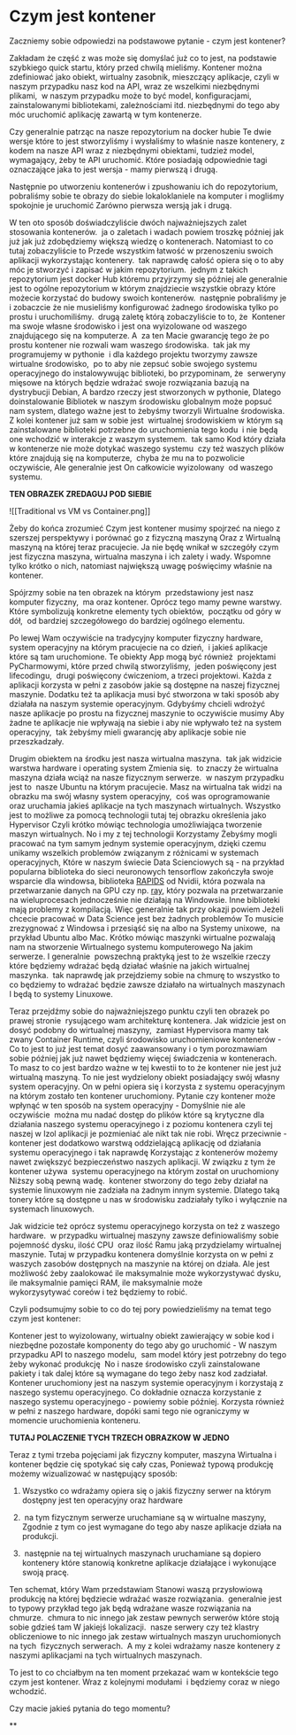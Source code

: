 # Czym jest kontener

Zaczniemy sobie odpowiedzi na podstawowe pytanie - czym jest kontener?

Zakładam że część z was może się domyślać już co to jest, na podstawie szybkiego quick startu, który przed chwilą mieliśmy. Kontener można zdefiniować jako obiekt, wirtualny zasobnik, mieszczący aplikacje, czyli w naszym przypadku nasz kod na API, wraz ze wszelkimi niezbędnymi plikami,  w naszym przypadku może to być model, konfiguracjami, zainstalowanymi bibliotekami, zależnościami itd. niezbędnymi do tego aby móc uruchomić aplikację zawartą w tym kontenerze.

  

Czy generalnie patrząc na nasze repozytorium na docker hubie Te dwie wersje które to jest stworzyliśmy i wysłaliśmy to właśnie nasze kontenery, z kodem na nasze API wraz z niezbędnymi obiektami, tudzież model, wymagający, żeby te API uruchomić. Które posiadają odpowiednie tagi oznaczające jaka to jest wersja - mamy pierwszą i drugą. 

  

Następnie po utworzeniu kontenerów i zpushowaniu ich do repozytorium, pobraliśmy sobie te obrazy do siebie lokaloklaniele na komputer i mogliśmy spokojnie je uruchomić Zarówno pierwsza wersją jak i drugą.

  

W ten oto sposób doświadczyliście dwóch najważniejszych zalet stosowania kontenerów.  ja o zaletach i wadach powiem troszkę później jak już jak już zdobędziemy większą wiedzę o kontenerach. Natomiast to co tutaj zobaczyliście to Przede wszystkim łatwość w przenoszeniu swoich aplikacji wykorzystając kontenery.  tak naprawdę całość opiera się o to aby móc je stworzyć i zapisać w jakim repozytorium.  jednym z takich repozytorium jest docker Hub któremu przyjrzymy się później ale generalnie jest to ogólne repozytorium w którym znajdziecie wszystkie obrazy które możecie korzystać do budowy swoich kontenerów.  następnie pobraliśmy je i zobaczcie że nie musieliśmy konfigurować żadnego środowiska tylko po prostu i uruchomiliśmy.  drugą zaletę którą zobaczyliście to to, że  Kontener ma swoje własne środowisko i jest ona wyizolowane od waszego znajdującego się na komputerze. A  za ten Macie gwarancję tego że po prostu kontener nie rozwali wam waszego środowiska.  tak jak my programujemy w pythonie  i dla każdego projektu tworzymy zawsze wirtualne środowisko,  po to aby nie zepsuć sobie swojego systemu operacyjnego do instalowywując biblioteki, bo przypominam, że  serweryny mięsowe na których będzie wdrażać swoje rozwiązania bazują na dystrybucji Debian, A bardzo rzeczy jest stworzonych w pythonie, Dlatego doinstalowanie Bibliotek w naszym środowisku globalnym może popsuć nam system, dlatego ważne jest to żebyśmy tworzyli Wirtualne środowiska. Z kolei kontener już sam w sobie jest  wirtualnej środowiskiem w którym są zainstalowane biblioteki potrzebne do uruchomienia tego kodu  i nie będą one wchodzić w interakcje z waszym systemem.  tak samo Kod który działa w kontenerze nie może dotykać waszego systemu  czy też waszych plików które znajdują się na komputerze,  chyba że mu na to pozwolicie oczywiście, Ale generalnie jest On całkowicie wyizolowany  od waszego systemu.

  
  
**TEN OBRAZEK ZREDAGUJ POD SIEBIE**

![[Traditional vs VM vs Container.png]]
  
  
  
  

Żeby do końca zrozumieć Czym jest kontener musimy spojrzeć na niego z szerszej perspektywy i porównać go z fizyczną maszyną Oraz z Wirtualną maszyną na której teraz pracujecie. Ja nie będę wnikał w szczegóły czym jest fizyczna maszyna, wirtualna maszyna i ich zalety i wady. Wspomne tylko krótko o nich, natomiast największą uwagę poświęcimy właśnie na kontener.

  

Spójrzmy sobie na ten obrazek na którym  przedstawiony jest nasz komputer fizyczny,  ma oraz kontener. Oprócz tego mamy pewne warstwy. Które symbolizują konkretne elementy tych obiektów,  początku od góry w dół,  od bardziej szczegółowego do bardziej ogólnego elementu.

  

Po lewej Wam oczywiście na tradycyjny komputer fizyczny hardware,  system operacyjny na którym pracujecie na co dzień,  i jakieś aplikacje które są tam uruchomione. Te obiekty App mogą być również  projektami PyCharmowymi, które przed chwilą stworzyliśmy,  jeden poświęcony jest lifecodingu,  drugi poświęcony ćwiczeniom, a trzeci projektowi. Każda z aplikacji korzysta w pełni z zasobów jakie są dostępne na naszej fizycznej maszynie. Dodatku też ta aplikacja musi być stworzona w taki sposób aby działała na naszym systemie operacyjnym. Gdybyśmy chcieli wdrożyć nasze aplikacje po prostu na fizycznej maszynie to oczywiście musimy Aby żadne te aplikacje nie wpływają na siebie i aby nie wpływało też na system operacyjny,  tak żebyśmy mieli gwarancję aby aplikacje sobie nie przeszkadzały. 

  

Drugim obiektem na środku jest nasza wirtualna maszyna.  tak jak widzicie warstwa hardware i operating system Zmienia się.  to znaczy że wirtualna maszyna działa wciąż na nasze fizycznym serwerze.  w naszym przypadku jest to  nasze Ubuntu na którym pracujecie. Masz na wirtualna tak widzi na obrazku ma swój własny system operacyjny,  coś was oprogramowanie  oraz uruchamia jakieś aplikacje na tych maszynach wirtualnych. Wszystko jest to możliwe za pomocą technologii tutaj tej obrazku określenia jako Hypervisor Czyli krótko mówiąc technologia umożliwiająca tworzenie maszyn wirtualnych. No i my z tej technologii Korzystamy Żebyśmy mogli pracować na tym samym jednym systemie operacyjnym, dzięki czemu unikamy wszelkich problemów związanym z różnicami w systemach operacyjnych, Które w naszym świecie Data Scienciowych są - na przykład popularna biblioteka do sieci neuronowych tensorflow zakończyła swoje wsparcie dla windowsa, biblioteka [RAPIDS](https://rapids.ai/) od Nvidii, która pozwala na przetwarzanie danych na GPU czy np. [ray]([https://www.ray.io/](https://www.ray.io/)), który pozwala na przetwarzanie na wieluprocesach jednocześnie nie działają na Windowsie. Inne biblioteki mają problemy z kompilacją. Więc generalnie tak przy okazji powiem Jeżeli chcecie pracować w Data Science jest bez żadnych problemów To musicie zrezygnować z Windowsa i przesiąść się na albo na Systemy unixowe,  na przykład Ubuntu albo Mac. Krótko mówiąc maszynki wirtualne pozwalają nam na stworzenie Wirtualnego systemu komputerowego Na jakim serwerze. I generalnie  powszechną praktyką jest to że wszelkie rzeczy które będziemy wdrażać będą działać właśnie na jakich wirtualnej maszynka.  tak naprawdę jak przejdziemy sobie na chmurę to wszystko to co będziemy to wdrażać będzie zawsze działało na wirtualnych maszynach I będą to systemy Linuxowe.

  

Teraz przejdźmy sobie do najważniejszego punktu czyli ten obrazek po prawej stronie  rysującego wam architekturę kontenera. Jak widzicie jest on dosyć podobny do wirtualnej maszyny,  zamiast Hypervisora mamy tak zwany Container Runtime, czyli środowisko uruchomieniowe kontenerów - Co to jest to już jest temat dosyć zaawansowany i o tym porozmawiam sobie później jak już nawet będziemy więcej świadczenia w kontenerach. To masz to co jest bardzo ważne w tej kwestii to to że kontener nie jest już wirtualną maszyną. To nie jest wydzielony obiekt posiadający swój własny system operacyjny. On w pełni opiera się i korzysta z systemu operacyjnym na którym zostało ten kontener uruchomiony. Pytanie czy kontener może wpłynąć w ten sposób na system operacyjny - Domyślnie nie ale oczywiście  można mu nadać dostęp do plików które są krytyczne dla działania naszego systemu operacyjnego i z poziomu kontenera czyli tej naszej w Izol aplikacji je pozmieniać ale nikt tak nie robi. Wręcz przeciwnie - kontener jest dodatkowo warstwą oddzielającą aplikację od działania systemu operacyjnego i tak naprawdę Korzystając z kontenerów możemy nawet zwiększyć bezpieczeństwo naszych aplikacji. W związku z tym że kontener używa  systemu operacyjnego na którym został on uruchomiony Niższy sobą pewną wadę.  kontener stworzony do tego żeby działał na systemie linuxowym nie zadziała na żadnym innym systemie. Dlatego taką tonery które są dostępne u nas w środowisku zadziałały tylko i wyłącznie na systemach linuxowych.

  

Jak widzicie też oprócz systemu operacyjnego korzysta on też z waszego hardware.  w przypadku wirtualnej maszyny zawsze definiowaliśmy sobie pojemność dysku, ilość CPU  oraz ilość Ramu jaką przydzielamy wirtualnej maszynie. Tutaj w przypadku kontenera domyślnie korzysta on w pełni z waszych zasobów dostępnych na maszynie na której on działa. Ale jest możliwość żeby zaalokować ile maksymalnie może wykorzystywać dysku, ile maksymalnie pamięci RAM, ile maksymalnie może wykorzysytywać coreów i też będziemy to robić. 

  

Czyli podsumujmy sobie to co do tej pory powiedzieliśmy na temat tego czym jest kontener: 

Kontener jest to wyizolowany, wirtualny obiekt zawierający w sobie kod i niezbędne pozostałe komponenty do tego aby go uruchomić - W naszym przypadku API to naszego modelu,  sam model który jest potrzebny do tego żeby wykonać produkcję  No i nasze środowisko czyli zainstalowane pakiety i tak dalej które są wymagane do tego żeby nasz kod zadziałał. Kontener uruchomiony jest na naszym systemie operacyjnym i korzystają z naszego systemu operacyjnego. Co dokładnie oznacza korzystanie z naszego systemu operacyjnego - powiemy sobie później. Korzysta również w pełni z naszego hardware, dopóki sami tego nie ograniczymy w momencie uruchomienia konteneru. 

  

**TUTAJ POLACZENIE TYCH TRZECH OBRAZKOW W JEDNO**

  

Teraz z tymi trzeba pojęciami jak fizyczny komputer, maszyna Wirtualna i kontener będzie cię spotykać się cały czas, Ponieważ typową produkcję możemy wizualizować w następujący sposób:

  

1. Wszystko co wdrażamy opiera się o jakiś fizyczny serwer na którym dostępny jest ten operacyjny oraz hardware
    
2.  na tym fizycznym serwerze uruchamiane są w wirtualne maszyny,  Zgodnie z tym co jest wymagane do tego aby nasze aplikacje działa na produkcji.
    
3.  następnie na tej wirtualnych maszynach uruchamiane są dopiero kontenery które stanowią konkretne aplikacje działające i wykonujące swoją pracę.
    

  

Ten schemat, który Wam przedstawiam Stanowi waszą przysłowiową produkcję na której będziecie wdrażać wasze rozwiązania.  generalnie jest to typowy przykład tego jak będą wdrażane wasze rozwiązania na chmurze.  chmura to nic innego jak zestaw pewnych serwerów które stoją sobie gdzieś tam W jakiejś lokalizacji.  nasze serwery czy też klastry obliczeniowe to nic innego jak zestaw wirtualnych maszyn uruchomionych na tych  fizycznych serwerach.  A my z kolei wdrażamy nasze kontenery z naszymi aplikacjami na tych wirtualnych maszynach. 

  

To jest to co chciałbym na ten moment przekazać wam w kontekście tego czym jest kontener. Wraz z kolejnymi modułami  i będziemy coraz w niego wchodzić. 

  

Czy macie jakieś pytania do tego momentu?

**



